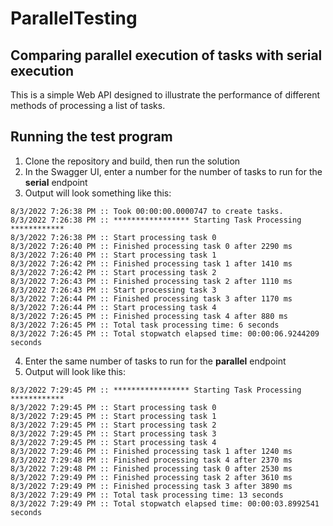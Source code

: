 # ParallelTesting
## Comparing parallel execution of tasks with serial execution

This is a simple Web API designed to illustrate the performance of different methods of processing a list of tasks.

## Running the test program

1. Clone the repository and build, then run the solution
2. In the Swagger UI, enter a number for the number of tasks to run for the **serial** endpoint
3. Output will look something like this: 

```
8/3/2022 7:26:38 PM :: Took 00:00:00.0000747 to create tasks.
8/3/2022 7:26:38 PM :: ***************** Starting Task Processing ************
8/3/2022 7:26:38 PM :: Start processing task 0
8/3/2022 7:26:40 PM :: Finished processing task 0 after 2290 ms
8/3/2022 7:26:40 PM :: Start processing task 1
8/3/2022 7:26:42 PM :: Finished processing task 1 after 1410 ms
8/3/2022 7:26:42 PM :: Start processing task 2
8/3/2022 7:26:43 PM :: Finished processing task 2 after 1110 ms
8/3/2022 7:26:43 PM :: Start processing task 3
8/3/2022 7:26:44 PM :: Finished processing task 3 after 1170 ms
8/3/2022 7:26:44 PM :: Start processing task 4
8/3/2022 7:26:45 PM :: Finished processing task 4 after 880 ms
8/3/2022 7:26:45 PM :: Total task processing time: 6 seconds
8/3/2022 7:26:45 PM :: Total stopwatch elapsed time: 00:00:06.9244209 seconds
```

4. Enter the same number of tasks to run for the **parallel** endpoint
5. Output will look like this:

```
8/3/2022 7:29:45 PM :: ***************** Starting Task Processing ************
8/3/2022 7:29:45 PM :: Start processing task 0
8/3/2022 7:29:45 PM :: Start processing task 1
8/3/2022 7:29:45 PM :: Start processing task 2
8/3/2022 7:29:45 PM :: Start processing task 3
8/3/2022 7:29:45 PM :: Start processing task 4
8/3/2022 7:29:46 PM :: Finished processing task 1 after 1240 ms
8/3/2022 7:29:48 PM :: Finished processing task 4 after 2370 ms
8/3/2022 7:29:48 PM :: Finished processing task 0 after 2530 ms
8/3/2022 7:29:49 PM :: Finished processing task 2 after 3610 ms
8/3/2022 7:29:49 PM :: Finished processing task 3 after 3890 ms
8/3/2022 7:29:49 PM :: Total task processing time: 13 seconds
8/3/2022 7:29:49 PM :: Total stopwatch elapsed time: 00:00:03.8992541 seconds
```
